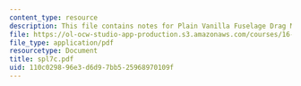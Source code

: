 ```yaml
---
content_type: resource
description: This file contains notes for Plain Vanilla Fuselage Drag Measurements.
file: https://ol-ocw-studio-app-production.s3.amazonaws.com/courses/16-01-unified-engineering-i-ii-iii-iv-fall-2005-spring-2006/110c029896e3d6d97bb525968970109f_spl7c.pdf
file_type: application/pdf
resourcetype: Document
title: spl7c.pdf
uid: 110c0298-96e3-d6d9-7bb5-25968970109f
---
```

